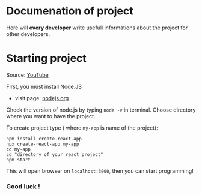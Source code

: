 # Documenation of project
Here will **every developer** write usefull informations about the project for other developers.
# Starting project
Source: [YouTube](https://www.youtube.com/watch?v=9hb_0TZ_MVI)

First, you must install Node.JS
- visit page: [nodejs.org](https://nodejs.org/en/download)

Check the version of node.js by typing `node -v` in terminal.
Choose directory where you want to have the project.

To create project type ( where `my-app` is name of the project):
```
npm install create-react-app
npx create-react-app my-app
cd my-app
cd "directory of your react project"
npm start
```

This will open browser on `localhost:3000`, then you can start programming!

### Good luck !
